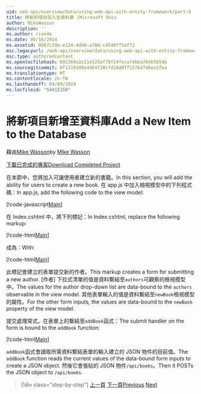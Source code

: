 ```yaml
---
uid: web-api/overview/data/using-web-api-with-entity-framework/part-9
title: 將新的項目加入至資料庫 |Microsoft Docs
author: MikeWasson
description: ''
ms.author: riande
ms.date: 06/16/2014
ms.assetid: 0967c29e-e124-4db0-a788-c45d0ff5aff2
msc.legacyurl: /web-api/overview/data/using-web-api-with-entity-framework/part-9
msc.type: authoredcontent
ms.openlocfilehash: 692269a2c11e529af78f24feca74bba704b5b54b
ms.sourcegitcommit: 0f1119340e4464720cfd16d0ff15764746ea1fea
ms.translationtype: MT
ms.contentlocale: zh-TW
ms.lasthandoff: 04/09/2019
ms.locfileid: "59415150"
---
```

# <a name="add-a-new-item-to-the-database"></a><span data-ttu-id="a43dd-102">將新項目新增至資料庫</span><span class="sxs-lookup"><span data-stu-id="a43dd-102">Add a New Item to the Database</span></span>

<span data-ttu-id="a43dd-103">藉由[Mike Wasson](https://github.com/MikeWasson)</span><span class="sxs-lookup"><span data-stu-id="a43dd-103">by [Mike Wasson](https://github.com/MikeWasson)</span></span>

[<span data-ttu-id="a43dd-104">下載已完成的專案</span><span class="sxs-lookup"><span data-stu-id="a43dd-104">Download Completed Project</span></span>](https://github.com/MikeWasson/BookService)

<span data-ttu-id="a43dd-105">在本節中，您將加入可讓使用者建立新的書籍。</span><span class="sxs-lookup"><span data-stu-id="a43dd-105">In this section, you will add the ability for users to create a new book.</span></span> <span data-ttu-id="a43dd-106">在 app.js 中加入檢視模型中的下列程式碼：</span><span class="sxs-lookup"><span data-stu-id="a43dd-106">In app.js, add the following code to the view model:</span></span>

[!code-javascript[Main](part-9/samples/sample1.js)]

<span data-ttu-id="a43dd-107">在 Index.cshtml 中，將下列標記：</span><span class="sxs-lookup"><span data-stu-id="a43dd-107">In Index.cshtml, replace the following markup:</span></span>

[!code-html[Main](part-9/samples/sample2.html)]

<span data-ttu-id="a43dd-108">成為：</span><span class="sxs-lookup"><span data-stu-id="a43dd-108">With:</span></span>

[!code-html[Main](part-9/samples/sample3.html)]

<span data-ttu-id="a43dd-109">此標記會建立的表單提交新的作者。</span><span class="sxs-lookup"><span data-stu-id="a43dd-109">This markup creates a form for submitting a new author.</span></span> <span data-ttu-id="a43dd-110">[作者] 下拉式清單的值是資料繫結至`authors`可觀察的檢視模型中。</span><span class="sxs-lookup"><span data-stu-id="a43dd-110">The values for the author drop-down list are data-bound to the `authors` observable in the view model.</span></span> <span data-ttu-id="a43dd-111">其他表單輸入的值是資料繫結至`newBook`檢視模型的屬性。</span><span class="sxs-lookup"><span data-stu-id="a43dd-111">For the other form inputs, the values are data-bound to the `newBook` property of the view model.</span></span>

<span data-ttu-id="a43dd-112">提交處理常式，在表單上的繫結至`addBook`函式：</span><span class="sxs-lookup"><span data-stu-id="a43dd-112">The submit handler on the form is bound to the `addBook` function:</span></span>

[!code-html[Main](part-9/samples/sample4.html)]

<span data-ttu-id="a43dd-113">`addBook`函式會讀取所需資料繫結表單的輸入建立的 JSON 物件的目前值。</span><span class="sxs-lookup"><span data-stu-id="a43dd-113">The `addBook` function reads the current values of the data-bound form inputs to create a JSON object.</span></span> <span data-ttu-id="a43dd-114">然後它會張貼的 JSON 物件`/api/books`。</span><span class="sxs-lookup"><span data-stu-id="a43dd-114">Then it POSTs the JSON object to `/api/books`.</span></span>

> [!div class="step-by-step"]
> <span data-ttu-id="a43dd-115">[上一頁](part-8.md)
> [下一頁](part-10.md)</span><span class="sxs-lookup"><span data-stu-id="a43dd-115">[Previous](part-8.md)
[Next](part-10.md)</span></span>
